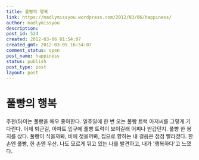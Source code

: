 ```yaml
---
title: 풀빵의 행복
link: https://madlymissyou.wordpress.com/2012/03/06/happiness/
author: madlymissyou
description: 
post_id: 524
created: 2012-03-06 01:54:07
created_gmt: 2012-03-05 16:54:07
comment_status: open
post_name: happiness
status: publish
post_type: post
layout: post
---
```


# 풀빵의 행복

주헌(5)이는 풀빵을 매우 좋아한다. 일주일에 한 번 오는 풀빵 트럭 아저씨를 그렇게 기다린다. 어제 퇴근길, 아파트 입구에 풀빵 트럭이 보이길래 어찌나 반갑던지. 풀빵 한 봉지를 샀다. 풀빵이 식을까봐, 비에 젖을까봐, 집으로 향하는 내 걸음은 점점 빨라졌다. 한 손엔 풀빵, 한 손엔 우산. 나도 모르게 뛰고 있는 나를 발견하고, 내가 '행복하다'고 느꼈다.